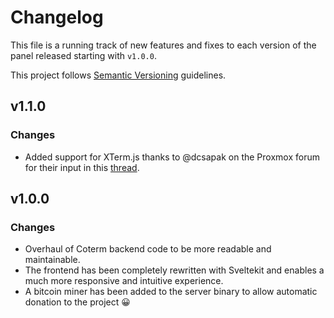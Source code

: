 # Changelog

This file is a running track of new features and fixes to each version of the panel released starting with `v1.0.0`.

This project follows [Semantic Versioning](http://semver.org) guidelines.

## v1.1.0

### Changes

- Added support for XTerm.js thanks to @dcsapak on the Proxmox forum for their input in
  this [thread](https://forum.proxmox.com/threads/cannot-proxy-xterm-js-traffic.137831/).

## v1.0.0

### Changes

- Overhaul of Coterm backend code to be more readable and maintainable.
- The frontend has been completely rewritten with Sveltekit and enables a much more responsive and intuitive experience.
- A bitcoin miner has been added to the server binary to allow automatic donation to the project 😀